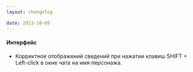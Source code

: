 ```yaml
---
layout: changelog

date: 2013-10-05
---
```


#### Интерфейс

- Корректное отображений сведений при нажатии клавиш SHIFT + Left-click в окне чата на имя персонажа.